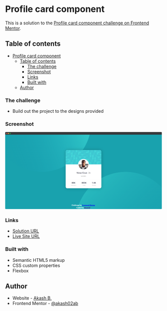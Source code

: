 # Profile card component

This is a solution to the [Profile card component challenge on Frontend Mentor](https://www.frontendmentor.io/challenges/profile-card-component-cfArpWshJ).

## Table of contents

- [Profile card component](#profile-card-component)
  - [Table of contents](#table-of-contents)
    - [The challenge](#the-challenge)
    - [Screenshot](#screenshot)
    - [Links](#links)
    - [Built with](#built-with)
  - [Author](#author)


### The challenge

- Build out the project to the designs provided

### Screenshot

![](./screenshot/profile-card.png)


### Links

- [Solution URL](https://your-solution-url.com)
- [Live Site URL](https://your-live-site-url.com)


### Built with

- Semantic HTML5 markup
- CSS custom properties
- Flexbox

## Author

- Website - [Akash B.](https://akashbanchhor.netlify.app)
- Frontend Mentor - [@akash02ab](https://www.frontendmentor.io/profile/akash02ab)